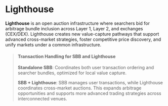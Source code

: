 # Lighthouse

**Lighthouse** is an open auction infrastructure where searchers bid for arbitrage bundle inclusion across Layer 1, Layer 2, and exchanges (CEX/DEX). Lighthouse creates new value-capture pathways that support advanced cross-market strategies, foster competitive price discovery, and unify markets under a common infrastructure.

> #### **Transaction Handling for SBB and Lighthouse**
>
> **Standalone SBB**: Coordinates both user transaction ordering and searcher bundles, optimized for local value capture.
>
> **SBB + Lighthouse**: SBB manages user transactions, while Lighthouse coordinates cross-market auctions. This expands arbitrage opportunities and supports more advanced trading strategies across interconnected venues.
